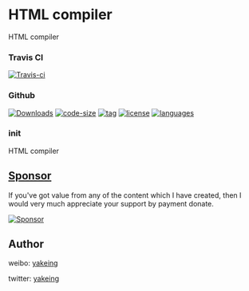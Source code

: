 # HTML compiler
HTML compiler



### Travis CI

[![Travis-ci](https://api.travis-ci.com/yakeing/cpp_HtmlCompiler.svg)](https://travis-ci.org/yakeing/cpp_HtmlCompiler)

### Github

[![Downloads](https://img.shields.io/github/downloads/yakeing/cpp_HtmlCompiler/total.svg)](https://github.com/yakeing/cpp_HtmlCompiler)
[![code-size](https://img.shields.io/github/languages/code-size/yakeing/cpp_HtmlCompiler)](https://github.com/yakeing/cpp_HtmlCompiler/blob/master/src)
[![tag](https://oauth.applinzi.com/Label/tag/v1.0.0/28a745.svg)](https://github.com/yakeing/php_template/releases)
[![license](https://oauth.applinzi.com/Label/license/MPL-2.0/FE7D37.svg)](https://github.com/yakeing/php_template/blob/master/LICENSE)
[![languages](https://oauth.applinzi.com/Label/languages/cpp/f34b7d.svg)](https://github.com/yakeing/php_template/search?l=php)


### init



HTML compiler

[Sponsor](https://yakeing.tk/Sponsor/)
---
If you've got value from any of the content which I have created, then I would very much appreciate your support by payment donate.

[![Sponsor](https://oauth.applinzi.com/State/heart/Sponsor/EA4AAA.svg)](https://yakeing.tk/Sponsor/)

Author
---

weibo: [yakeing](https://weibo.com/yakeing)

twitter: [yakeing](https://twitter.com/yakeing)
